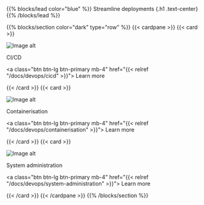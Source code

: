 {{% blocks/lead color="blue" %}}
Streamline deployments
{.h1 .text-center}
{{% /blocks/lead %}}

{{% blocks/section color="dark" type="row" %}}
{{< cardpane >}}
{{< card >}}

![Image alt](/cicd.png)

CI/CD

<a class="btn btn-lg btn-primary mb-4" href="{{< relref "/docs/devops/cicd" >}}">
Learn more <i class="fas fa-arrow-alt-circle-right ms-2"></i>
</a>

{{< /card >}}
{{< card >}}

![Image alt](/containers.png)

Containerisation

<a class="btn btn-lg btn-primary mb-4" href="{{< relref "/docs/devops/containerisation" >}}">
Learn more <i class="fas fa-arrow-alt-circle-right ms-2"></i>
</a>

{{< /card >}}
{{< card >}}

![Image alt](/sys-admin.png)

System administration

<a class="btn btn-lg btn-primary mb-4" href="{{< relref "/docs/devops/system-administration" >}}">
Learn more <i class="fas fa-arrow-alt-circle-right ms-2"></i>
</a>

{{< /card >}}
{{< /cardpane >}}
{{% /blocks/section %}}